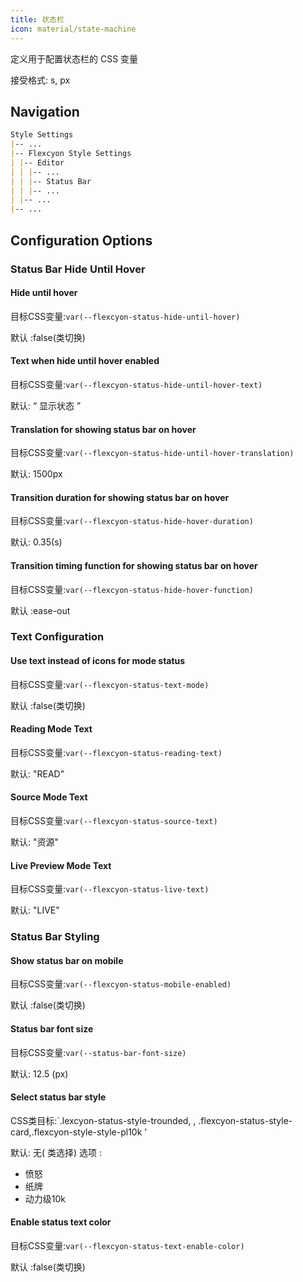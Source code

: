 ```yaml
---
title: 状态栏
icon: material/state-machine
---
```


定义用于配置状态栏的 CSS 变量

接受格式: s, px

## Navigation

```md
Style Settings
|-- ...
|-- Flexcyon Style Settings
| |-- Editor
| | |-- ...
| | |-- Status Bar
| | |-- ...
| |-- ...
|-- ...
```

## Configuration Options

### Status Bar Hide Until Hover

#### Hide until hover

目标CSS变量:`var(--flexcyon-status-hide-until-hover)`

默认 :false(类切换)

#### Text when hide until hover enabled

目标CSS变量:`var(--flexcyon-status-hide-until-hover-text)`

默认: “ 显示状态 ”

#### Translation for showing status bar on hover

目标CSS变量:`var(--flexcyon-status-hide-until-hover-translation)`

默认: 1500px

#### Transition duration for showing status bar on hover

目标CSS变量:`var(--flexcyon-status-hide-hover-duration)`

默认: 0.35(s)

#### Transition timing function for showing status bar on hover

目标CSS变量:`var(--flexcyon-status-hide-hover-function)`

默认 :ease-out

### Text Configuration

#### Use text instead of icons for mode status

目标CSS变量:`var(--flexcyon-status-text-mode)`

默认 :false(类切换)

#### Reading Mode Text

目标CSS变量:`var(--flexcyon-status-reading-text)`

默认: "READ"

#### Source Mode Text

目标CSS变量:`var(--flexcyon-status-source-text)`

默认: "资源"

#### Live Preview Mode Text

目标CSS变量:`var(--flexcyon-status-live-text)`

默认: "LIVE"

### Status Bar Styling

#### Show status bar on mobile

目标CSS变量:`var(--flexcyon-status-mobile-enabled)`

默认 :false(类切换)

#### Status bar font size

目标CSS变量:`var(--status-bar-font-size)`

默认: 12.5 (px)

#### Select status bar style

CSS类目标:`.lexcyon-status-style-trounded,
,
.flexcyon-status-style-card,.flexcyon-style-style-pl10k '

默认: 无( 类选择)
选项 :

- 愤怒
- 纸牌
- 动力级10k

#### Enable status text color

目标CSS变量:`var(--flexcyon-status-text-enable-color)`

默认 :false(类切换)
